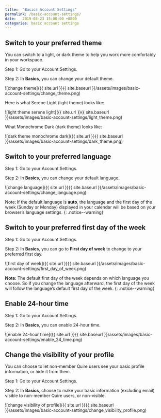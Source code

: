 ```yaml
---
title:  "Basics Account Settings"
permalink: /basic-account-settings/
date:   2019-08-23 15:00:00 +0800
categories: basic account settings
---
```

## Switch to your preferred theme

You can switch to a light, or dark theme to help you work more comfortably in your workspace.

Step 1: Go to your Account Settings.

Step 2: In **Basics**, you can change your default theme.

![change theme]({{ site.url }}{{ site.baseurl }}/assets/images/basic-account-settings/change_theme.png)

Here is what Serene Light (light theme) looks like:

![light theme serene light]({{ site.url }}{{ site.baseurl }}/assets/images/basic-account-settings/light_theme.png)

What Monochrome Dark (dark theme) looks like:

![dark theme monochrome dark]({{ site.url }}{{ site.baseurl }}/assets/images/basic-account-settings/dark_theme.png)


## Switch to your preferred language

Step 1: Go to your Account Settings.

Step 2: In **Basics**, you can change your default language.

![change language]({{ site.url }}{{ site.baseurl }}/assets/images/basic-account-settings/change_language.png)

Note: If the default language is **auto**, the language and the first day of the week (Sunday or Monday) displayed in your calendar will be based on your browser’s language settings.
{: .notice--warning}


## Switch to your preferred first day of the week

Step 1: Go to your Account Settings.

Step 2: In **Basics**, you can go to **First day of week** to change to your preferred first day. 

![first day of week]({{ site.url }}{{ site.baseurl }}/assets/images/basic-account-settings/first_day_of_week.png)

**Note:** The default first day of the week depends on which language you choose. So if you change the language afterward, the first day of the week will follow the language’s default first day of the week. 
{: .notice--warning}


## Enable 24-hour time 

Step 1: Go to your Account Settings.

Step 2: In **Basics**, you can enable 24-hour time. 

![enable 24-hour time]({{ site.url }}{{ site.baseurl }}/assets/images/basic-account-settings/enable_24_time.png)


## Change the visibility of your profile

You can choose to let non-member Quire users see your basic profile information, or hide it from them.

Step 1: Go to your Account Settings.

Step 2: In **Basics**, choose to make your basic information (excluding email) visible to non-member Quire users, or non-visible.

![change visibility of profile]({{ site.url }}{{ site.baseurl }}/assets/images/basic-account-settings/change_visibility_profile.png)
